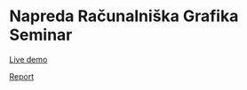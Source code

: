# Napreda Računalniška Grafika Seminar

[Live demo ](https://nrg-sem.vercel.app/)

[Report](report/JAKOB_SKORNIK_63160299.pdf.pdf)
